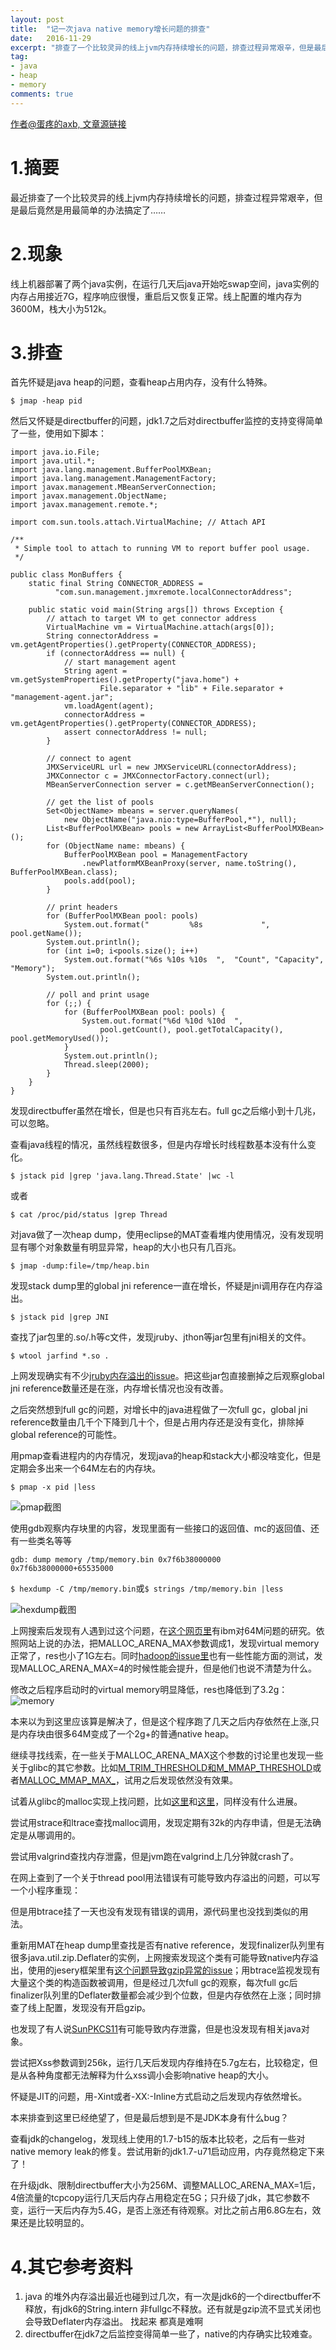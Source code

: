 ```yaml
---
layout: post
title:  "记一次java native memory增长问题的排查"
date:   2016-11-29
excerpt: "排查了一个比较灵异的线上jvm内存持续增长的问题，排查过程异常艰辛，但是最后竟然是用最简单的办法搞定了……"
tag:
- java
- heap
- memory
comments: true
---
```

[作者@蛋疼的axb, 文章源链接](http://blog.2baxb.me/archives/918)

# 1.摘要

最近排查了一个比较灵异的线上jvm内存持续增长的问题，排查过程异常艰辛，但是最后竟然是用最简单的办法搞定了……


# 2.现象

线上机器部署了两个java实例，在运行几天后java开始吃swap空间，java实例的内存占用接近7G，程序响应很慢，重启后又恢复正常。线上配置的堆内存为3600M，栈大小为512k。

# 3.排查

首先怀疑是java heap的问题，查看heap占用内存，没有什么特殊。

`$ jmap -heap pid`

然后又怀疑是directbuffer的问题，jdk1.7之后对directbuffer监控的支持变得简单了一些，使用如下脚本：

```
import java.io.File;
import java.util.*;
import java.lang.management.BufferPoolMXBean;
import java.lang.management.ManagementFactory;
import javax.management.MBeanServerConnection;
import javax.management.ObjectName;
import javax.management.remote.*;

import com.sun.tools.attach.VirtualMachine; // Attach API

/**
 * Simple tool to attach to running VM to report buffer pool usage.
 */

public class MonBuffers {
    static final String CONNECTOR_ADDRESS =
          "com.sun.management.jmxremote.localConnectorAddress";

    public static void main(String args[]) throws Exception {
        // attach to target VM to get connector address
        VirtualMachine vm = VirtualMachine.attach(args[0]);
        String connectorAddress = vm.getAgentProperties().getProperty(CONNECTOR_ADDRESS);
        if (connectorAddress == null) {
            // start management agent
            String agent = vm.getSystemProperties().getProperty("java.home") +
                    File.separator + "lib" + File.separator + "management-agent.jar";
            vm.loadAgent(agent);
            connectorAddress = vm.getAgentProperties().getProperty(CONNECTOR_ADDRESS);
            assert connectorAddress != null;
        }

        // connect to agent
        JMXServiceURL url = new JMXServiceURL(connectorAddress);
        JMXConnector c = JMXConnectorFactory.connect(url);
        MBeanServerConnection server = c.getMBeanServerConnection();

        // get the list of pools
        Set<ObjectName> mbeans = server.queryNames(
            new ObjectName("java.nio:type=BufferPool,*"), null);
        List<BufferPoolMXBean> pools = new ArrayList<BufferPoolMXBean>();
        for (ObjectName name: mbeans) {
            BufferPoolMXBean pool = ManagementFactory
                .newPlatformMXBeanProxy(server, name.toString(), BufferPoolMXBean.class);
            pools.add(pool);
        }

        // print headers
        for (BufferPoolMXBean pool: pools)
            System.out.format("         %8s             ", pool.getName());
        System.out.println();
        for (int i=0; i<pools.size(); i++)
            System.out.format("%6s %10s %10s  ",  "Count", "Capacity", "Memory");
        System.out.println();

        // poll and print usage
        for (;;) {
            for (BufferPoolMXBean pool: pools) {
                System.out.format("%6d %10d %10d  ",
                    pool.getCount(), pool.getTotalCapacity(), pool.getMemoryUsed());
            }
            System.out.println();
            Thread.sleep(2000);
        }
    }
}

```

发现directbuffer虽然在增长，但是也只有百兆左右。full gc之后缩小到十几兆，可以忽略。

查看java线程的情况，虽然线程数很多，但是内存增长时线程数基本没有什么变化。

`$ jstack pid |grep 'java.lang.Thread.State' |wc -l`

或者

`$ cat /proc/pid/status |grep Thread`

对java做了一次heap dump，使用eclipse的MAT查看堆内使用情况，没有发现明显有哪个对象数量有明显异常，heap的大小也只有几百兆。

`$ jmap -dump:file=/tmp/heap.bin`

发现stack dump里的global jni reference一直在增长，怀疑是jni调用存在内存溢出。

`$ jstack pid |grep JNI`

查找了jar包里的.so/.h等c文件，发现jruby、jthon等jar包里有jni相关的文件。

`$ wtool jarfind *.so .`

上网发现确实有不少[jruby内存溢出的issue](https://github.com/jruby/jruby/issues/1888)。把这些jar包直接删掉之后观察global jni reference数量还是在涨，内存增长情况也没有改善。

之后突然想到full gc的问题，对增长中的java进程做了一次full gc，global jni reference数量由几千个下降到几十个，但是占用内存还是没有变化，排除掉global reference的可能性。

用pmap查看进程内的内存情况，发现java的heap和stack大小都没啥变化，但是定期会多出来一个64M左右的内存块。

`$ pmap -x pid |less`

![pmap截图](http://blog.2baxb.me/wp-content/uploads/2014/11/64m.jpg)

使用gdb观察内存块里的内容，发现里面有一些接口的返回值、mc的返回值、还有一些类名等等

`gdb: dump memory /tmp/memory.bin 0x7f6b38000000 0x7f6b38000000+65535000`

`$ hexdump -C /tmp/memory.bin`或`$ strings /tmp/memory.bin |less`

![hexdump截图](http://blog.2baxb.me/wp-content/uploads/2014/11/hexdump.jpg)

上网搜索后发现有人遇到过这个问题，在[这个网页里](https://www.ibm.com/developerworks/community/blogs/kevgrig/entry/linux_glibc_2_10_rhel_6_malloc_may_show_excessive_virtual_memory_usage?lang=en)有ibm对64M问题的研究。依照网站上说的办法，把MALLOC_ARENA_MAX参数调成1，发现virtual memory正常了，res也小了1G左右。同时[hadoop的issue里](https://issues.apache.org/jira/browse/HADOOP-7154)也有一些性能方面的测试，发现MALLOC_ARENA_MAX=4的时候性能会提升，但是他们也说不清楚为什么。

修改之后程序启动时的virtual memory明显降低，res也降低到了3.2g： ![memory](http://blog.2baxb.me/wp-content/uploads/2014/11/max.jpg)

本来以为到这里应该算是解决了，但是这个程序跑了几天之后内存依然在上涨,只是内存块由很多64M变成了一个2g+的普通native heap。

继续寻找线索，在一些关于MALLOC_ARENA_MAX这个参数的讨论里也发现一些关于glibc的其它参数。比如[M_TRIM_THRESHOLD和M_MMAP_THRESHOLD](http://mqzhuang.iteye.com/blog/1014287)或者[MALLOC_MMAP_MAX_](https://www.ibm.com/developerworks/community/blogs/kevgrig/entry/linux_native_memory_fragmentation_and_process_size_growth?lang=en)，试用之后发现依然没有效果。

试着从glibc的malloc实现上找问题，比如[这里](https://sourceware.org/bugzilla/show_bug.cgi?id=14581)和[这里](https://sourceware.org/bugzilla/show_bug.cgi?id=11261)，同样没有什么进展。

尝试用strace和ltrace查找malloc调用，发现定期有32k的内存申请，但是无法确定是从哪调用的。

尝试用valgrind查找内存泄露，但是jvm跑在valgrind上几分钟就crash了。

在网上查到了一个关于thread pool用法错误有可能导致内存溢出的问题，可以写一个小程序重现：

但是用btrace挂了一天也没有发现有错误的调用，源代码里也没找到类似的用法。

重新用MAT在heap dump里查找是否有native reference，发现finalizer队列里有很多java.util.zip.Deflater的实例，上网搜索发现这个类有可能导致native内存溢出，使用的jesery框架里有[这个问题导致gzip异常的issue](https://www.google.com/url?sa=t&amp;rct=j&amp;q=&amp;esrc=s&amp;source=web&amp;cd=1&amp;cad=rja&amp;uact=8&amp;ved=0CCAQFjAA&amp;url=https://java.net/jira/browse/JERSEY-1647&amp;ei=ikNYVNinJo72igKBvIGQAQ&amp;usg=AFQjCNF5iKZPZZgVhs4pMAYJjvkZrogfKg&amp;sig2=lFm6sK_rGlTsggZzz0B-gA)；用btrace监视发现有大量这个类的构造函数被调用，但是经过几次full gc的观察，每次full gc后finalizer队列里的Deflater数量都会减少到个位数，但是内存依然在上涨；同时排查了线上配置，发现没有开启gzip。

也发现了有人说[SunPKCS11](https://bugzilla.redhat.com/show_bug.cgi?id=1028966)有可能导致内存泄露，但是也没发现有相关java对象。

尝试把Xss参数调到256k，运行几天后发现内存维持在5.7g左右，比较稳定，但是从各种角度都无法解释为什么xss调小会影响native heap的大小。

怀疑是JIT的问题，用-Xint或者-XX:-Inline方式启动之后发现内存依然增长。

本来排查到这里已经绝望了，但是最后想到是不是JDK本身有什么bug？

查看jdk的changelog，发现线上使用的1.7-b15的版本比较老，之后有一些对native memory leak的修复。尝试用新的jdk1.7-u71启动应用，内存竟然稳定下来了！

在升级jdk、限制directbuffer大小为256M、调整MALLOC_ARENA_MAX=1后，4倍流量的tcpcopy运行几天后内存占用稳定在5G；只升级了jdk，其它参数不变，运行一天后内存为5.4G，是否上涨还有待观察。对比之前占用6.8G左右，效果还是比较明显的。

# 4.其它参考资料

1. java 的堆外内存溢出最近也碰到过几次，有一次是jdk6的一个directbuffer不释放，有jdk6的String.intern 非fullgc不释放。还有就是gzip流不显式关闭也会导致Deflater内存溢出。 找起来 都真是难啊
2. directbuffer在jdk7之后监控变得简单一些了，native的内存确实比较难查。
